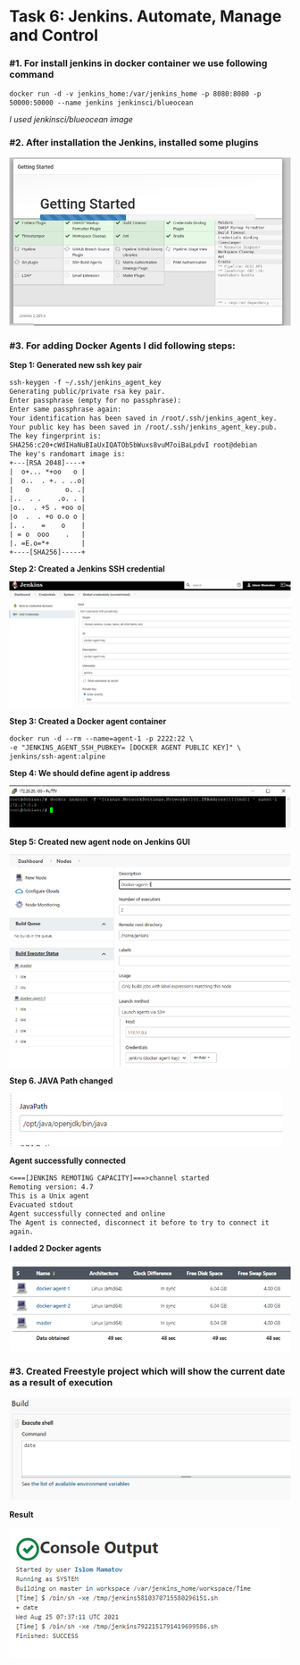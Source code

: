 # Task 6: Jenkins. Automate, Manage and Control

### #1. For install jenkins in docker container we use following command

    docker run -d -v jenkins_home:/var/jenkins_home -p 8080:8080 -p 50000:50000 --name jenkins jenkinsci/blueocean

*I used jenkinsci/blueocean image*

### #2. After installation the Jenkins, installed some plugins

!["Plugins"](img/plugins.png)


### #3. For adding Docker Agents I did following steps:
 **Step 1: Generated new ssh key pair**

    ssh-keygen -f ~/.ssh/jenkins_agent_key
    Generating public/private rsa key pair.
    Enter passphrase (empty for no passphrase):
    Enter same passphrase again:
    Your identification has been saved in /root/.ssh/jenkins_agent_key.
    Your public key has been saved in /root/.ssh/jenkins_agent_key.pub.
    The key fingerprint is:
    SHA256:c20+cWdIHaNuBIaUxIQATOb5bWuxs8vuM7oiBaLpdvI root@debian
    The key's randomart image is:
    +---[RSA 2048]----+
    |  o+... *+oo   o |
    |  o..  . +. . ..o|
    |   o         o. .|
    |..  . .    .o. . |
    |o..  . +S . +oo o|
    |o  .  . +o o.o o |
    |. .    =    o    |
    | = o  ooo    .   |
    |. =E.o=*+        |
    +----[SHA256]-----+


**Step 2: Created a Jenkins SSH credential**

!["Jenkin cred"](img/docker-agent-key.png) 


**Step 3: Created a Docker agent container**

    docker run -d --rm --name=agent-1 -p 2222:22 \
    -e "JENKINS_AGENT_SSH_PUBKEY= [DOCKER AGENT PUBLIC KEY]" \
    jenkins/ssh-agent:alpine

**Step 4: We should define agent ip address**

!["Agent ip"](img/agent-ip.png) 

**Step 5: Created new agent node on Jenkins GUI**

!["Docker agent"](img/docker-agent.png) 

**Step 6. JAVA Path changed**

!["Java Path"](img/java-path.png) 

**Agent successfully connected**

    <===[JENKINS REMOTING CAPACITY]===>channel started
    Remoting version: 4.7
    This is a Unix agent
    Evacuated stdout
    Agent successfully connected and online
    The Agent is connected, disconnect it before to try to connect it again.

**I added 2 Docker agents**

!["Java Path"](img/agents.png) 

### #3. Created Freestyle project which will show the current date as a result of execution

!["Date"](img/shell-date.png)  

**Result**

!["Date result"](img/date.png) 